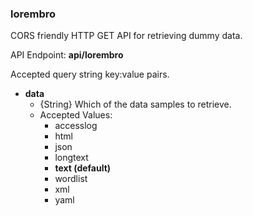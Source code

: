 ### lorembro

CORS friendly HTTP GET API for retrieving dummy data.

API Endpoint: **api/lorembro**

Accepted query string key:value pairs.

* **data**
    * {String} Which of the data samples to retrieve.
    * Accepted Values:
        * accesslog
        * html
        * json
        * longtext
        * **text (default)**
        * wordlist
        * xml
        * yaml

